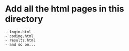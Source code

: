 # Add all the html pages in this directory
    - login.html
    - coding.html
    - results.html
    - and so on...